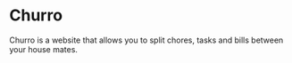 # Churro
Churro is a website that allows you to split chores, tasks and bills between your house mates. 
